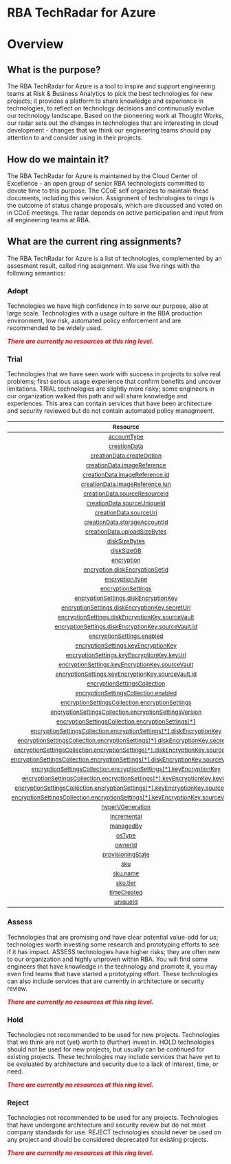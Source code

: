 
RBA TechRadar for Azure
=======================

# Overview

## What is the purpose?


The RBA TechRadar for Azure is a tool to inspire and support engineering teams at Risk & Business Analytics to pick the best technologies for new projects; it provides a platform to share knowledge and experience in technologies, to reflect on technology decisions and continuously evolve our technology landscape.  Based on the pioneering work at Thought Works, our radar sets out the changes in technologies that are interesting in cloud development - changes that we think our engineering teams should pay attention to and consider using in their projects.
## How do we maintain it?


The RBA TechRadar for Azure is maintained by the Cloud Center of Excellence - an open group of senior RBA technologists committed to devote time to this purpose.  The CCoE self organizes to maintain these documents, including this version.  Assignment of technologies to rings is the outcome of status change proposals, which are discussed and voted on in CCoE meetings.  The radar depends on active participation and input from all engineering teams at RBA.
## What are the current ring assignments?


The RBA TechRadar for Azure is a list of technologies, complemented by an assesment result, called ring assignment.  We use five rings with the following semantics:
### Adopt


Technologies we have high confidence in to serve our purpose, also at large scale.  Technologies with a usage culture in the RBA production environment, low risk, automated policy enforcement and are recommended to be widely used.  
  
***<font color="red"> There are currently no resources at this ring level. </font>***
### Trial


Technologies that we have seen work with success in projects to solve real problems;  first serious usage experience that confirm benefits and uncover limitations.  TRIAL technologies are slightly more risky; some engineers in our organization walked this path and will share knowledge and experiences.  This area can contain services that have been architecture and security reviewed but do not contain automated policy managmeent.  

|<sub>Resource</sub>|<sub>Description</sub>|<sub>Path</sub>|<sub>Status</sub>|
| :---: | :---: | :---: | :---: |
|<sub>[accountType](https://github.com/openrba/python-azure-techradar/tree/master/Microsoft.Compute/snapshots/accountType)</sub>|<sub>UNKNOWN</sub>|<sub>Microsoft.Compute/snapshots/accountType</sub>|<sub>TRIAL</sub>|
|<sub>[creationData](https://github.com/openrba/python-azure-techradar/tree/master/Microsoft.Compute/snapshots/creationData)</sub>|<sub>UNKNOWN</sub>|<sub>Microsoft.Compute/snapshots/creationData</sub>|<sub>TRIAL</sub>|
|<sub>[creationData.createOption](https://github.com/openrba/python-azure-techradar/tree/master/Microsoft.Compute/snapshots/creationData.createOption)</sub>|<sub>UNKNOWN</sub>|<sub>Microsoft.Compute/snapshots/creationData.createOption</sub>|<sub>TRIAL</sub>|
|<sub>[creationData.imageReference](https://github.com/openrba/python-azure-techradar/tree/master/Microsoft.Compute/snapshots/creationData.imageReference)</sub>|<sub>UNKNOWN</sub>|<sub>Microsoft.Compute/snapshots/creationData.imageReference</sub>|<sub>TRIAL</sub>|
|<sub>[creationData.imageReference.id](https://github.com/openrba/python-azure-techradar/tree/master/Microsoft.Compute/snapshots/creationData.imageReference.id)</sub>|<sub>UNKNOWN</sub>|<sub>Microsoft.Compute/snapshots/creationData.imageReference.id</sub>|<sub>TRIAL</sub>|
|<sub>[creationData.imageReference.lun](https://github.com/openrba/python-azure-techradar/tree/master/Microsoft.Compute/snapshots/creationData.imageReference.lun)</sub>|<sub>UNKNOWN</sub>|<sub>Microsoft.Compute/snapshots/creationData.imageReference.lun</sub>|<sub>TRIAL</sub>|
|<sub>[creationData.sourceResourceId](https://github.com/openrba/python-azure-techradar/tree/master/Microsoft.Compute/snapshots/creationData.sourceResourceId)</sub>|<sub>UNKNOWN</sub>|<sub>Microsoft.Compute/snapshots/creationData.sourceResourceId</sub>|<sub>TRIAL</sub>|
|<sub>[creationData.sourceUniqueId](https://github.com/openrba/python-azure-techradar/tree/master/Microsoft.Compute/snapshots/creationData.sourceUniqueId)</sub>|<sub>UNKNOWN</sub>|<sub>Microsoft.Compute/snapshots/creationData.sourceUniqueId</sub>|<sub>TRIAL</sub>|
|<sub>[creationData.sourceUri](https://github.com/openrba/python-azure-techradar/tree/master/Microsoft.Compute/snapshots/creationData.sourceUri)</sub>|<sub>UNKNOWN</sub>|<sub>Microsoft.Compute/snapshots/creationData.sourceUri</sub>|<sub>TRIAL</sub>|
|<sub>[creationData.storageAccountId](https://github.com/openrba/python-azure-techradar/tree/master/Microsoft.Compute/snapshots/creationData.storageAccountId)</sub>|<sub>UNKNOWN</sub>|<sub>Microsoft.Compute/snapshots/creationData.storageAccountId</sub>|<sub>TRIAL</sub>|
|<sub>[creationData.uploadSizeBytes](https://github.com/openrba/python-azure-techradar/tree/master/Microsoft.Compute/snapshots/creationData.uploadSizeBytes)</sub>|<sub>UNKNOWN</sub>|<sub>Microsoft.Compute/snapshots/creationData.uploadSizeBytes</sub>|<sub>TRIAL</sub>|
|<sub>[diskSizeBytes](https://github.com/openrba/python-azure-techradar/tree/master/Microsoft.Compute/snapshots/diskSizeBytes)</sub>|<sub>UNKNOWN</sub>|<sub>Microsoft.Compute/snapshots/diskSizeBytes</sub>|<sub>TRIAL</sub>|
|<sub>[diskSizeGB](https://github.com/openrba/python-azure-techradar/tree/master/Microsoft.Compute/snapshots/diskSizeGB)</sub>|<sub>UNKNOWN</sub>|<sub>Microsoft.Compute/snapshots/diskSizeGB</sub>|<sub>TRIAL</sub>|
|<sub>[encryption](https://github.com/openrba/python-azure-techradar/tree/master/Microsoft.Compute/snapshots/encryption)</sub>|<sub>UNKNOWN</sub>|<sub>Microsoft.Compute/snapshots/encryption</sub>|<sub>TRIAL</sub>|
|<sub>[encryption.diskEncryptionSetId](https://github.com/openrba/python-azure-techradar/tree/master/Microsoft.Compute/snapshots/encryption.diskEncryptionSetId)</sub>|<sub>UNKNOWN</sub>|<sub>Microsoft.Compute/snapshots/encryption.diskEncryptionSetId</sub>|<sub>TRIAL</sub>|
|<sub>[encryption.type](https://github.com/openrba/python-azure-techradar/tree/master/Microsoft.Compute/snapshots/encryption.type)</sub>|<sub>UNKNOWN</sub>|<sub>Microsoft.Compute/snapshots/encryption.type</sub>|<sub>TRIAL</sub>|
|<sub>[encryptionSettings](https://github.com/openrba/python-azure-techradar/tree/master/Microsoft.Compute/snapshots/encryptionSettings)</sub>|<sub>UNKNOWN</sub>|<sub>Microsoft.Compute/snapshots/encryptionSettings</sub>|<sub>TRIAL</sub>|
|<sub>[encryptionSettings.diskEncryptionKey](https://github.com/openrba/python-azure-techradar/tree/master/Microsoft.Compute/snapshots/encryptionSettings.diskEncryptionKey)</sub>|<sub>UNKNOWN</sub>|<sub>Microsoft.Compute/snapshots/encryptionSettings.diskEncryptionKey</sub>|<sub>TRIAL</sub>|
|<sub>[encryptionSettings.diskEncryptionKey.secretUrl](https://github.com/openrba/python-azure-techradar/tree/master/Microsoft.Compute/snapshots/encryptionSettings.diskEncryptionKey.secretUrl)</sub>|<sub>UNKNOWN</sub>|<sub>Microsoft.Compute/snapshots/encryptionSettings.diskEncryptionKey.secretUrl</sub>|<sub>TRIAL</sub>|
|<sub>[encryptionSettings.diskEncryptionKey.sourceVault](https://github.com/openrba/python-azure-techradar/tree/master/Microsoft.Compute/snapshots/encryptionSettings.diskEncryptionKey.sourceVault)</sub>|<sub>UNKNOWN</sub>|<sub>Microsoft.Compute/snapshots/encryptionSettings.diskEncryptionKey.sourceVault</sub>|<sub>TRIAL</sub>|
|<sub>[encryptionSettings.diskEncryptionKey.sourceVault.id](https://github.com/openrba/python-azure-techradar/tree/master/Microsoft.Compute/snapshots/encryptionSettings.diskEncryptionKey.sourceVault.id)</sub>|<sub>UNKNOWN</sub>|<sub>Microsoft.Compute/snapshots/encryptionSettings.diskEncryptionKey.sourceVault.id</sub>|<sub>TRIAL</sub>|
|<sub>[encryptionSettings.enabled](https://github.com/openrba/python-azure-techradar/tree/master/Microsoft.Compute/snapshots/encryptionSettings.enabled)</sub>|<sub>UNKNOWN</sub>|<sub>Microsoft.Compute/snapshots/encryptionSettings.enabled</sub>|<sub>TRIAL</sub>|
|<sub>[encryptionSettings.keyEncryptionKey](https://github.com/openrba/python-azure-techradar/tree/master/Microsoft.Compute/snapshots/encryptionSettings.keyEncryptionKey)</sub>|<sub>UNKNOWN</sub>|<sub>Microsoft.Compute/snapshots/encryptionSettings.keyEncryptionKey</sub>|<sub>TRIAL</sub>|
|<sub>[encryptionSettings.keyEncryptionKey.keyUrl](https://github.com/openrba/python-azure-techradar/tree/master/Microsoft.Compute/snapshots/encryptionSettings.keyEncryptionKey.keyUrl)</sub>|<sub>UNKNOWN</sub>|<sub>Microsoft.Compute/snapshots/encryptionSettings.keyEncryptionKey.keyUrl</sub>|<sub>TRIAL</sub>|
|<sub>[encryptionSettings.keyEncryptionKey.sourceVault](https://github.com/openrba/python-azure-techradar/tree/master/Microsoft.Compute/snapshots/encryptionSettings.keyEncryptionKey.sourceVault)</sub>|<sub>UNKNOWN</sub>|<sub>Microsoft.Compute/snapshots/encryptionSettings.keyEncryptionKey.sourceVault</sub>|<sub>TRIAL</sub>|
|<sub>[encryptionSettings.keyEncryptionKey.sourceVault.id](https://github.com/openrba/python-azure-techradar/tree/master/Microsoft.Compute/snapshots/encryptionSettings.keyEncryptionKey.sourceVault.id)</sub>|<sub>UNKNOWN</sub>|<sub>Microsoft.Compute/snapshots/encryptionSettings.keyEncryptionKey.sourceVault.id</sub>|<sub>TRIAL</sub>|
|<sub>[encryptionSettingsCollection](https://github.com/openrba/python-azure-techradar/tree/master/Microsoft.Compute/snapshots/encryptionSettingsCollection)</sub>|<sub>UNKNOWN</sub>|<sub>Microsoft.Compute/snapshots/encryptionSettingsCollection</sub>|<sub>TRIAL</sub>|
|<sub>[encryptionSettingsCollection.enabled](https://github.com/openrba/python-azure-techradar/tree/master/Microsoft.Compute/snapshots/encryptionSettingsCollection.enabled)</sub>|<sub>UNKNOWN</sub>|<sub>Microsoft.Compute/snapshots/encryptionSettingsCollection.enabled</sub>|<sub>TRIAL</sub>|
|<sub>[encryptionSettingsCollection.encryptionSettings](https://github.com/openrba/python-azure-techradar/tree/master/Microsoft.Compute/snapshots/encryptionSettingsCollection.encryptionSettings)</sub>|<sub>UNKNOWN</sub>|<sub>Microsoft.Compute/snapshots/encryptionSettingsCollection.encryptionSettings</sub>|<sub>TRIAL</sub>|
|<sub>[encryptionSettingsCollection.encryptionSettingsVersion](https://github.com/openrba/python-azure-techradar/tree/master/Microsoft.Compute/snapshots/encryptionSettingsCollection.encryptionSettingsVersion)</sub>|<sub>UNKNOWN</sub>|<sub>Microsoft.Compute/snapshots/encryptionSettingsCollection.encryptionSettingsVersion</sub>|<sub>TRIAL</sub>|
|<sub>[encryptionSettingsCollection.encryptionSettings[*]](https://github.com/openrba/python-azure-techradar/tree/master/Microsoft.Compute/snapshots/encryptionSettingsCollection.encryptionSettings[*])</sub>|<sub>UNKNOWN</sub>|<sub>Microsoft.Compute/snapshots/encryptionSettingsCollection.encryptionSettings[*]</sub>|<sub>TRIAL</sub>|
|<sub>[encryptionSettingsCollection.encryptionSettings[*].diskEncryptionKey](https://github.com/openrba/python-azure-techradar/tree/master/Microsoft.Compute/snapshots/encryptionSettingsCollection.encryptionSettings[*].diskEncryptionKey)</sub>|<sub>UNKNOWN</sub>|<sub>Microsoft.Compute/snapshots/encryptionSettingsCollection.encryptionSettings[*].diskEncryptionKey</sub>|<sub>TRIAL</sub>|
|<sub>[encryptionSettingsCollection.encryptionSettings[*].diskEncryptionKey.secretUrl](https://github.com/openrba/python-azure-techradar/tree/master/Microsoft.Compute/snapshots/encryptionSettingsCollection.encryptionSettings[*].diskEncryptionKey.secretUrl)</sub>|<sub>UNKNOWN</sub>|<sub>Microsoft.Compute/snapshots/encryptionSettingsCollection.encryptionSettings[*].diskEncryptionKey.secretUrl</sub>|<sub>TRIAL</sub>|
|<sub>[encryptionSettingsCollection.encryptionSettings[*].diskEncryptionKey.sourceVault](https://github.com/openrba/python-azure-techradar/tree/master/Microsoft.Compute/snapshots/encryptionSettingsCollection.encryptionSettings[*].diskEncryptionKey.sourceVault)</sub>|<sub>UNKNOWN</sub>|<sub>Microsoft.Compute/snapshots/encryptionSettingsCollection.encryptionSettings[*].diskEncryptionKey.sourceVault</sub>|<sub>TRIAL</sub>|
|<sub>[encryptionSettingsCollection.encryptionSettings[*].diskEncryptionKey.sourceVault.id](https://github.com/openrba/python-azure-techradar/tree/master/Microsoft.Compute/snapshots/encryptionSettingsCollection.encryptionSettings[*].diskEncryptionKey.sourceVault.id)</sub>|<sub>UNKNOWN</sub>|<sub>Microsoft.Compute/snapshots/encryptionSettingsCollection.encryptionSettings[*].diskEncryptionKey.sourceVault.id</sub>|<sub>TRIAL</sub>|
|<sub>[encryptionSettingsCollection.encryptionSettings[*].keyEncryptionKey](https://github.com/openrba/python-azure-techradar/tree/master/Microsoft.Compute/snapshots/encryptionSettingsCollection.encryptionSettings[*].keyEncryptionKey)</sub>|<sub>UNKNOWN</sub>|<sub>Microsoft.Compute/snapshots/encryptionSettingsCollection.encryptionSettings[*].keyEncryptionKey</sub>|<sub>TRIAL</sub>|
|<sub>[encryptionSettingsCollection.encryptionSettings[*].keyEncryptionKey.keyUrl](https://github.com/openrba/python-azure-techradar/tree/master/Microsoft.Compute/snapshots/encryptionSettingsCollection.encryptionSettings[*].keyEncryptionKey.keyUrl)</sub>|<sub>UNKNOWN</sub>|<sub>Microsoft.Compute/snapshots/encryptionSettingsCollection.encryptionSettings[*].keyEncryptionKey.keyUrl</sub>|<sub>TRIAL</sub>|
|<sub>[encryptionSettingsCollection.encryptionSettings[*].keyEncryptionKey.sourceVault](https://github.com/openrba/python-azure-techradar/tree/master/Microsoft.Compute/snapshots/encryptionSettingsCollection.encryptionSettings[*].keyEncryptionKey.sourceVault)</sub>|<sub>UNKNOWN</sub>|<sub>Microsoft.Compute/snapshots/encryptionSettingsCollection.encryptionSettings[*].keyEncryptionKey.sourceVault</sub>|<sub>TRIAL</sub>|
|<sub>[encryptionSettingsCollection.encryptionSettings[*].keyEncryptionKey.sourceVault.id](https://github.com/openrba/python-azure-techradar/tree/master/Microsoft.Compute/snapshots/encryptionSettingsCollection.encryptionSettings[*].keyEncryptionKey.sourceVault.id)</sub>|<sub>UNKNOWN</sub>|<sub>Microsoft.Compute/snapshots/encryptionSettingsCollection.encryptionSettings[*].keyEncryptionKey.sourceVault.id</sub>|<sub>TRIAL</sub>|
|<sub>[hyperVGeneration](https://github.com/openrba/python-azure-techradar/tree/master/Microsoft.Compute/snapshots/hyperVGeneration)</sub>|<sub>UNKNOWN</sub>|<sub>Microsoft.Compute/snapshots/hyperVGeneration</sub>|<sub>TRIAL</sub>|
|<sub>[incremental](https://github.com/openrba/python-azure-techradar/tree/master/Microsoft.Compute/snapshots/incremental)</sub>|<sub>UNKNOWN</sub>|<sub>Microsoft.Compute/snapshots/incremental</sub>|<sub>TRIAL</sub>|
|<sub>[managedBy](https://github.com/openrba/python-azure-techradar/tree/master/Microsoft.Compute/snapshots/managedBy)</sub>|<sub>UNKNOWN</sub>|<sub>Microsoft.Compute/snapshots/managedBy</sub>|<sub>TRIAL</sub>|
|<sub>[osType](https://github.com/openrba/python-azure-techradar/tree/master/Microsoft.Compute/snapshots/osType)</sub>|<sub>UNKNOWN</sub>|<sub>Microsoft.Compute/snapshots/osType</sub>|<sub>TRIAL</sub>|
|<sub>[ownerId](https://github.com/openrba/python-azure-techradar/tree/master/Microsoft.Compute/snapshots/ownerId)</sub>|<sub>UNKNOWN</sub>|<sub>Microsoft.Compute/snapshots/ownerId</sub>|<sub>TRIAL</sub>|
|<sub>[provisioningState](https://github.com/openrba/python-azure-techradar/tree/master/Microsoft.Compute/snapshots/provisioningState)</sub>|<sub>UNKNOWN</sub>|<sub>Microsoft.Compute/snapshots/provisioningState</sub>|<sub>TRIAL</sub>|
|<sub>[sku](https://github.com/openrba/python-azure-techradar/tree/master/Microsoft.Compute/snapshots/sku)</sub>|<sub>UNKNOWN</sub>|<sub>Microsoft.Compute/snapshots/sku</sub>|<sub>TRIAL</sub>|
|<sub>[sku.name](https://github.com/openrba/python-azure-techradar/tree/master/Microsoft.Compute/snapshots/sku.name)</sub>|<sub>UNKNOWN</sub>|<sub>Microsoft.Compute/snapshots/sku.name</sub>|<sub>TRIAL</sub>|
|<sub>[sku.tier](https://github.com/openrba/python-azure-techradar/tree/master/Microsoft.Compute/snapshots/sku.tier)</sub>|<sub>UNKNOWN</sub>|<sub>Microsoft.Compute/snapshots/sku.tier</sub>|<sub>TRIAL</sub>|
|<sub>[timeCreated](https://github.com/openrba/python-azure-techradar/tree/master/Microsoft.Compute/snapshots/timeCreated)</sub>|<sub>UNKNOWN</sub>|<sub>Microsoft.Compute/snapshots/timeCreated</sub>|<sub>TRIAL</sub>|
|<sub>[uniqueId](https://github.com/openrba/python-azure-techradar/tree/master/Microsoft.Compute/snapshots/uniqueId)</sub>|<sub>UNKNOWN</sub>|<sub>Microsoft.Compute/snapshots/uniqueId</sub>|<sub>TRIAL</sub>|

### Assess


Technologies that are promising and have clear potential value-add for us; technologies worth investing some research and prototyping efforts to see if it has impact.  ASSESS technologies have higher risks;  they are often new to our organization and highly unproven within RBA.  You will find some engineers that have knowledge in the technology and promote it, you may even find teams that have started a prototyping effort.  These technologies can also include services that are currently in architecture or security review.  
  
***<font color="red"> There are currently no resources at this ring level. </font>***
### Hold


Technologies not recommended to be used for new projects. Technologies that we think are not (yet) worth to (further) invest in.  HOLD technologies should not be used for new projects, but usually can be continued for existing projects.  These technologies may include services that have yet to be evaluated by architecture and security due to a lack of interest, time, or need.  
  
***<font color="red"> There are currently no resources at this ring level. </font>***
### Reject


Technologies not recommended to be used for any projects. Technologies that have undergone architecture and security review but do not meet company standards for use.  REJECT technologies should never be used on any project and should be considered deprecated for existing projects.  
  
***<font color="red"> There are currently no resources at this ring level. </font>***